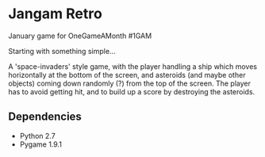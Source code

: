Jangam Retro
================================================================================
January game for OneGameAMonth #1GAM

Starting with something simple...

A 'space-invaders' style game, with the player handling a ship which moves
horizontally at the bottom of the screen, and asteroids (and maybe other
objects) coming down randomly (?) from the top of the screen. The player has to
avoid getting hit, and to build up a score by destroying the asteroids.

Dependencies
--------------------------------------------------------------------------------
* Python 2.7
* Pygame 1.9.1
